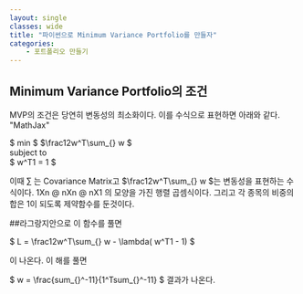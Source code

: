 ```yaml
---
layout: single
classes: wide
title: "파이썬으로 Minimum Variance Portfolio를 만들자"
categories:
    - 포트폴리오 만들기
---
```


## Minimum Variance Portfolio의 조건
MVP의 조건은 당연히 변동성의 최소화이다. 이를 수식으로 표현하면 아래와 같다. "MathJax"

$ min $  $\frac12w^T\sum_{} w $   
 subject to  
$ w^T1 = 1 $  

이때 $\sum_{}$ 는 Covariance Matrix고 $\frac12w^T\sum_{} w $는 변동성을 표현하는 수식이다.   1Xn @ nXn @ nX1 의 모양을 가진 행렬 곱셈식이다.
그리고 각 종목의 비중의합은 1이 되도록 제약함수를 둔것이다.

##라그랑지안으로 이 함수를 풀면

$ L = \frac12w^T\sum_{} w - \lambda( w^T1 - 1) $  

이 나온다. 이 해를 풀면 

$ w = \frac{sum_{}^-11}{1^Tsum_{}^-11} $ 결과가 나온다.
